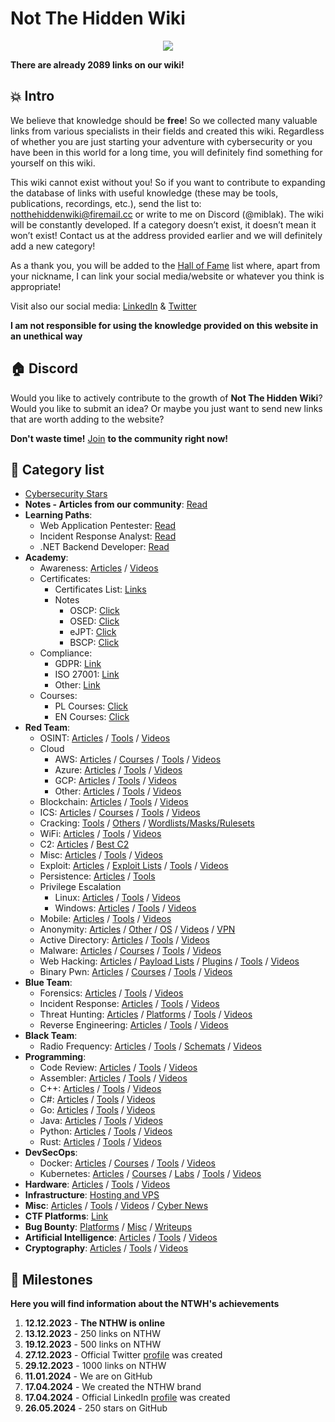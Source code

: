 # Not The Hidden Wiki

<p align="center">
  <img src="https://raw.githubusercontent.com/notthehiddenwiki/NTHW/nthw/.github/banner.png">
</p>

**There are already 2089 links on our wiki!**

💥 Intro
-----
We believe that knowledge should be **free**! So we collected many valuable links from various specialists in their fields and created this wiki. Regardless of whether you are just starting your adventure with cybersecurity or you have been in this world for a long time, you will definitely find something for yourself on this wiki.

This wiki cannot exist without you! So if you want to contribute to expanding the database of links with useful knowledge (these may be tools, publications, recordings, etc.), send the list to: [notthehiddenwiki@firemail.cc](mailto:notthehiddenwiki@firemail.cc) or write to me on Discord (@miblak). The wiki will be constantly developed. If a category doesn’t exist, it doesn’t mean it won’t exist! Contact us at the address provided earlier and we will definitely add a new category! 

As a thank you, you will be added to the [Hall of Fame](https://github.com/notthehiddenwiki/NTHW/blob/nthw/HoF.md) list where, apart from your nickname, I can link your social media/website or whatever you think is appropriate!

Visit also our social media: [LinkedIn](https://www.linkedin.com/company/not-the-hidden-wiki/) & [Twitter](https://twitter.com/NotHiddenWiki)

**I am not responsible for using the knowledge provided on this website in an unethical way**

🏠 Discord
-----
Would you like to actively contribute to the growth of **Not The Hidden Wiki**? <br> Would you like to submit an idea? Or maybe you just want to send new links that are worth adding to the website?

**Don't waste time!** [Join](https://discord.gg/fjwzWFWuzg) **to the community right now!**

📖 Category list
-----

- [Cybersecurity Stars](https://github.com/notthehiddenwiki/NTHW/blob/nthw/stars.md)
- **Notes - Articles from our community**: [Read](https://github.com/notthehiddenwiki/NTHW/tree/nthw/Notes)
- **Learning Paths**:
  - Web Application Pentester: [Read](https://github.com/notthehiddenwiki/NTHW/blob/nthw/Learning%20Paths/web_application_pentester.md) 
  - Incident Response Analyst: [Read](https://github.com/notthehiddenwiki/NTHW/blob/nthw/Learning%20Paths/incident_response_analyst.md)
  - .NET Backend Developer: [Read](https://github.com/notthehiddenwiki/NTHW/blob/nthw/Learning%20Paths/dot_net_backend_developer.md) 
- **Academy**:
  - Awareness: [Articles](https://github.com/notthehiddenwiki/NTHW/blob/nthw/Academy/Awareness/articles.md) / [Videos](https://github.com/notthehiddenwiki/NTHW/blob/nthw/Academy/Awareness/videos.md)
  - Certificates:
    - Certificates List: [Links](https://github.com/notthehiddenwiki/NTHW/blob/nthw/Academy/Certificates/Certificates_List.md)
    - Notes
      - OSCP: [Click](https://github.com/notthehiddenwiki/NTHW/blob/nthw/Academy/Certificates/Notes/OSCP.md)
      - OSED: [Click](https://github.com/notthehiddenwiki/NTHW/blob/nthw/Academy/Certificates/Notes/OSED.md)
      - eJPT: [Click](https://github.com/notthehiddenwiki/NTHW/blob/nthw/Academy/Certificates/Notes/eJPT.md)
      - BSCP: [Click](https://github.com/notthehiddenwiki/NTHW/blob/nthw/Academy/Certificates/Notes/BSCP.md)
  - Compliance:
    - GDPR: [Link](https://github.com/notthehiddenwiki/NTHW/blob/nthw/Academy/Compliance/GDPR.md)
    - ISO 27001: [Link](https://github.com/notthehiddenwiki/NTHW/blob/nthw/Academy/Compliance/ISO27001.md)
    - Other: [Link](https://github.com/notthehiddenwiki/NTHW/blob/nthw/Academy/Compliance/other.md)
  - Courses:
    - PL Courses: [Click](https://github.com/notthehiddenwiki/NTHW/blob/nthw/Academy/Courses/PL.md)
    - EN Courses: [Click](https://github.com/notthehiddenwiki/NTHW/blob/nthw/Academy/Courses/EN.md)
- **Red Team**:
  - OSINT: [Articles](https://github.com/notthehiddenwiki/NTHW/blob/nthw/Red%20Team/OSINT/articles.md) / [Tools](https://github.com/notthehiddenwiki/NTHW/blob/nthw/Red%20Team/OSINT/tools.md) / [Videos](https://github.com/notthehiddenwiki/NTHW/blob/nthw/Red%20Team/OSINT/videos.md)
  - Cloud
    - AWS: [Articles](https://github.com/notthehiddenwiki/NTHW/blob/nthw/Red%20Team/Cloud/AWS/articles.md) / [Courses](https://github.com/notthehiddenwiki/NTHW/blob/nthw/Red%20Team/Cloud/AWS/courses.md) / [Tools](https://github.com/notthehiddenwiki/NTHW/blob/nthw/Red%20Team/Cloud/AWS/tools.md) / [Videos](https://github.com/notthehiddenwiki/NTHW/blob/nthw/Red%20Team/Cloud/AWS/videos.md)
    - Azure: [Articles](https://github.com/notthehiddenwiki/NTHW/blob/nthw/Red%20Team/Cloud/Azure/articles.md) / [Tools](https://github.com/notthehiddenwiki/NTHW/blob/nthw/Red%20Team/Cloud/Azure/tools.md) / [Videos](https://github.com/notthehiddenwiki/NTHW/blob/nthw/Red%20Team/Cloud/Azure/videos.md)
    - GCP: [Articles](https://github.com/notthehiddenwiki/NTHW/blob/nthw/Red%20Team/Cloud/GCP/articles.md) / [Tools](https://github.com/notthehiddenwiki/NTHW/blob/nthw/Red%20Team/Cloud/GCP/tools.md) / [Videos](https://github.com/notthehiddenwiki/NTHW/blob/nthw/Red%20Team/Cloud/GCP/videos.md)
    - Other: [Articles](https://github.com/notthehiddenwiki/NTHW/blob/nthw/Red%20Team/Cloud/Other/articles.md) / [Tools](https://github.com/notthehiddenwiki/NTHW/blob/nthw/Red%20Team/Cloud/Other/tools.md) / [Videos](https://github.com/notthehiddenwiki/NTHW/blob/nthw/Red%20Team/Cloud/Other/videos.md)
  - Blockchain: [Articles](https://github.com/notthehiddenwiki/NTHW/blob/nthw/Red%20Team/Blockchain/articles.md) / [Tools](https://github.com/notthehiddenwiki/NTHW/blob/nthw/Red%20Team/Blockchain/tools.md) / [Videos](https://github.com/notthehiddenwiki/NTHW/blob/nthw/Red%20Team/Blockchain/videos.md)
  - ICS: [Articles](https://github.com/notthehiddenwiki/NTHW/blob/nthw/Red%20Team/ICS/articles.md) / [Courses](https://github.com/notthehiddenwiki/NTHW/blob/nthw/Red%20Team/ICS/courses.md) / [Tools](https://github.com/notthehiddenwiki/NTHW/blob/nthw/Red%20Team/ICS/tools.md) / [Videos](https://github.com/notthehiddenwiki/NTHW/blob/nthw/Red%20Team/ICS/videos.md)
  - Cracking: [Tools](https://github.com/notthehiddenwiki/NTHW/blob/nthw/Red%20Team/Cracking/tools.md) / [Others](https://github.com/notthehiddenwiki/NTHW/blob/nthw/Red%20Team/Cracking/others.md) / [Wordlists/Masks/Rulesets](https://github.com/notthehiddenwiki/NTHW/blob/nthw/Red%20Team/Cracking/wordlists_masks_rulesets.md)
  - WiFi: [Articles](https://github.com/notthehiddenwiki/NTHW/blob/nthw/Red%20Team/WiFi/articles.md) / [Tools](https://github.com/notthehiddenwiki/NTHW/blob/nthw/Red%20Team/WiFi/tools.md) / [Videos](https://github.com/notthehiddenwiki/NTHW/blob/nthw/Red%20Team/WiFi/videos.md)
  - C2: [Articles](https://github.com/notthehiddenwiki/NTHW/blob/nthw/Red%20Team/C2/articles.md) / [Best C2](https://github.com/notthehiddenwiki/NTHW/blob/nthw/Red%20Team/C2/best_c2.md)
  - Misc: [Articles](https://github.com/notthehiddenwiki/NTHW/blob/nthw/Red%20Team/Misc/articles.md) / [Tools](https://github.com/notthehiddenwiki/NTHW/blob/nthw/Red%20Team/Misc/tools.md) / [Videos](https://github.com/notthehiddenwiki/NTHW/blob/nthw/Red%20Team/Misc/videos.md)
  - Exploit: [Articles](https://github.com/notthehiddenwiki/NTHW/blob/nthw/Red%20Team/Exploit/articles.md) / [Exploit Lists](https://github.com/notthehiddenwiki/NTHW/blob/nthw/Red%20Team/Exploit/exploit_lists.md) / [Tools](https://github.com/notthehiddenwiki/NTHW/blob/nthw/Red%20Team/Exploit/tools.md) / [Videos](https://github.com/notthehiddenwiki/NTHW/blob/nthw/Red%20Team/Exploit/videos.md)
  - Persistence: [Articles](https://github.com/notthehiddenwiki/NTHW/blob/nthw/Red%20Team/Persistence/articles.md) / [Tools](https://github.com/notthehiddenwiki/NTHW/blob/nthw/Red%20Team/Persistence/tools.md) 
  - Privilege Escalation
    - Linux: [Articles](https://github.com/notthehiddenwiki/NTHW/blob/nthw/Red%20Team/Privilege%20Escalation/Linux/articles.md) / [Tools](https://github.com/notthehiddenwiki/NTHW/blob/nthw/Red%20Team/Privilege%20Escalation/Linux/tools.md) / [Videos](https://github.com/notthehiddenwiki/NTHW/blob/nthw/Red%20Team/Privilege%20Escalation/Linux/videos.md)
    - Windows: [Articles](https://github.com/notthehiddenwiki/NTHW/blob/nthw/Red%20Team/Privilege%20Escalation/Windows/articles.md) / [Tools](https://github.com/notthehiddenwiki/NTHW/blob/nthw/Red%20Team/Privilege%20Escalation/Windows/tools.md) / [Videos](https://github.com/notthehiddenwiki/NTHW/blob/nthw/Red%20Team/Privilege%20Escalation/Windows/videos.md)
  - Mobile: [Articles](https://github.com/notthehiddenwiki/NTHW/blob/nthw/Red%20Team/Mobile/articles.md) / [Tools](https://github.com/notthehiddenwiki/NTHW/blob/nthw/Red%20Team/Mobile/tools.md) / [Videos](https://github.com/notthehiddenwiki/NTHW/blob/nthw/Red%20Team/Mobile/videos.md)
  - Anonymity: [Articles](https://github.com/notthehiddenwiki/NTHW/blob/nthw/Red%20Team/Anonymity/articles.md) / [Other](https://github.com/notthehiddenwiki/NTHW/blob/nthw/Red%20Team/Anonymity/others.md) / [OS](https://github.com/notthehiddenwiki/NTHW/blob/nthw/Red%20Team/Anonymity/os.md) / [Videos](https://github.com/notthehiddenwiki/NTHW/blob/nthw/Red%20Team/Anonymity/videos.md) / [VPN](https://github.com/notthehiddenwiki/NTHW/blob/nthw/Red%20Team/Anonymity/vpn.md)
  - Active Directory: [Articles](https://github.com/notthehiddenwiki/NTHW/blob/nthw/Red%20Team/Active%20Directory/articles.md) / [Tools](https://github.com/notthehiddenwiki/NTHW/blob/nthw/Red%20Team/Active%20Directory/tools.md) / [Videos](https://github.com/notthehiddenwiki/NTHW/blob/nthw/Red%20Team/Active%20Directory/videos.md)
  - Malware: [Articles](https://github.com/notthehiddenwiki/NTHW/blob/nthw/Red%20Team/Malware/articles.md) / [Courses](https://github.com/notthehiddenwiki/NTHW/blob/nthw/Red%20Team/Malware/courses.md) / [Tools](https://github.com/notthehiddenwiki/NTHW/blob/nthw/Red%20Team/Malware/tools.md) / [Videos](https://github.com/notthehiddenwiki/NTHW/blob/nthw/Red%20Team/Malware/videos.md)
  - Web Hacking: [Articles](https://github.com/notthehiddenwiki/NTHW/blob/nthw/Red%20Team/Web%20Hacking/articles.md) / [Payload Lists](https://github.com/notthehiddenwiki/NTHW/blob/nthw/Red%20Team/Web%20Hacking/payload_lists.md) / [Plugins](https://github.com/notthehiddenwiki/NTHW/blob/nthw/Red%20Team/Web%20Hacking/plugins.md) / [Tools](https://github.com/notthehiddenwiki/NTHW/blob/nthw/Red%20Team/Web%20Hacking/tools.md) / [Videos](https://github.com/notthehiddenwiki/NTHW/blob/nthw/Red%20Team/Web%20Hacking/videos.md)
  - Binary Pwn: [Articles](https://github.com/notthehiddenwiki/NTHW/blob/nthw/Red%20Team/Binary%20PWN/articles.md) / [Courses](https://github.com/notthehiddenwiki/NTHW/blob/nthw/Red%20Team/Binary%20PWN/courses.md) / [Tools](https://github.com/notthehiddenwiki/NTHW/blob/nthw/Red%20Team/Binary%20PWN/tools.md) / [Videos](https://github.com/notthehiddenwiki/NTHW/blob/nthw/Red%20Team/Binary%20PWN/videos.md)
- **Blue Team**:
  - Forensics: [Articles](https://github.com/notthehiddenwiki/NTHW/blob/nthw/Blue%20Team/Forensics/articles.md) / [Tools](https://github.com/notthehiddenwiki/NTHW/blob/nthw/Blue%20Team/Forensics/tools.md) / [Videos](https://github.com/notthehiddenwiki/NTHW/blob/nthw/Blue%20Team/Forensics/videos.md)
  - Incident Response: [Articles](https://github.com/notthehiddenwiki/NTHW/blob/nthw/Blue%20Team/Incident%20Response/articles.md) / [Tools](https://github.com/notthehiddenwiki/NTHW/blob/nthw/Blue%20Team/Incident%20Response/tools.md) / [Videos](https://github.com/notthehiddenwiki/NTHW/blob/nthw/Blue%20Team/Incident%20Response/videos.md)
  - Threat Hunting: [Articles](https://github.com/notthehiddenwiki/NTHW/blob/nthw/Blue%20Team/Threat%20Hunting/articles.md) / [Platforms](https://github.com/notthehiddenwiki/NTHW/blob/nthw/Blue%20Team/Threat%20Hunting/platforms.md) / [Tools](https://github.com/notthehiddenwiki/NTHW/blob/nthw/Blue%20Team/Threat%20Hunting/tools.md) / [Videos](https://github.com/notthehiddenwiki/NTHW/blob/nthw/Blue%20Team/Threat%20Hunting/videos.md)
  - Reverse Engineering: [Articles](https://github.com/notthehiddenwiki/NTHW/blob/nthw/Blue%20Team/Reverse%20Engineering/articles.md) / [Tools](https://github.com/notthehiddenwiki/NTHW/blob/nthw/Blue%20Team/Reverse%20Engineering/tools.md) / [Videos](https://github.com/notthehiddenwiki/NTHW/blob/nthw/Blue%20Team/Reverse%20Engineering/videos.md)
- **Black Team**:
  - Radio Frequency: [Articles](https://github.com/notthehiddenwiki/NTHW/blob/nthw/Black%20Team/Radio%20Frequency/articles.md) / [Tools](https://github.com/notthehiddenwiki/NTHW/blob/nthw/Black%20Team/Radio%20Frequency/tools.md) / [Schemats](https://github.com/notthehiddenwiki/NTHW/blob/nthw/Black%20Team/Radio%20Frequency/schemats.md) / [Videos](https://github.com/notthehiddenwiki/NTHW/blob/nthw/Black%20Team/Radio%20Frequency/videos.md)
- **Programming**:
  - Code Review: [Articles](https://github.com/notthehiddenwiki/NTHW/blob/nthw/Programming/Code%20Review/articles.md) / [Tools](https://github.com/notthehiddenwiki/NTHW/blob/nthw/Programming/Code%20Review/tools.md) / [Videos](https://github.com/notthehiddenwiki/NTHW/blob/nthw/Programming/Code%20Review/videos.md)
  - Assembler: [Articles](https://github.com/notthehiddenwiki/NTHW/blob/nthw/Programming/Assembler/articles.md) / [Tools](https://github.com/notthehiddenwiki/NTHW/blob/nthw/Programming/Assembler/tools.md) / [Videos](https://github.com/notthehiddenwiki/NTHW/blob/nthw/Programming/Assembler/videos.md)
  - C++: [Articles](https://github.com/notthehiddenwiki/NTHW/blob/nthw/Programming/C%2B%2B/articles.md) / [Tools](https://github.com/notthehiddenwiki/NTHW/blob/nthw/Programming/C%2B%2B/tools.md) / [Videos](https://github.com/notthehiddenwiki/NTHW/blob/nthw/Programming/C%2B%2B/videos.md)
  - C#: [Articles](https://github.com/notthehiddenwiki/NTHW/blob/nthw/Programming/Csharp/articles.md) / [Tools](https://github.com/notthehiddenwiki/NTHW/blob/nthw/Programming/Csharp/tools.md) / [Videos](https://github.com/notthehiddenwiki/NTHW/blob/nthw/Programming/Csharp/videos.md)
  - Go: [Articles](https://github.com/notthehiddenwiki/NTHW/blob/nthw/Programming/Go/articles.md) / [Tools](https://github.com/notthehiddenwiki/NTHW/blob/nthw/Programming/Go/tools.md) / [Videos](https://github.com/notthehiddenwiki/NTHW/blob/nthw/Programming/Go/videos.md)
  - Java: [Articles](https://github.com/notthehiddenwiki/NTHW/blob/nthw/Programming/Java/articles.md) / [Tools](https://github.com/notthehiddenwiki/NTHW/blob/nthw/Programming/Java/tools.md) / [Videos](https://github.com/notthehiddenwiki/NTHW/blob/nthw/Programming/Java/videos.md)
  - Python: [Articles](https://github.com/notthehiddenwiki/NTHW/blob/nthw/Programming/Python/articles.md) / [Tools](https://github.com/notthehiddenwiki/NTHW/blob/nthw/Programming/Python/tools.md) / [Videos](https://github.com/notthehiddenwiki/NTHW/blob/nthw/Programming/Python/videos.md)
  - Rust: [Articles](https://github.com/notthehiddenwiki/NTHW/blob/nthw/Programming/Rust/articles.md) / [Tools](https://github.com/notthehiddenwiki/NTHW/blob/nthw/Programming/Rust/tools.md) / [Videos](https://github.com/notthehiddenwiki/NTHW/blob/nthw/Programming/Rust/videos.md)
- **DevSecOps**:
  - Docker: [Articles](https://github.com/notthehiddenwiki/NTHW/blob/nthw/DevSecOps/Docker/articles.md) / [Courses](https://github.com/notthehiddenwiki/NTHW/blob/nthw/DevSecOps/Docker/courses.md) / [Tools](https://github.com/notthehiddenwiki/NTHW/blob/nthw/DevSecOps/Docker/tools.md) / [Videos](https://github.com/notthehiddenwiki/NTHW/blob/nthw/DevSecOps/Docker/videos.md)
  - Kubernetes: [Articles](https://github.com/notthehiddenwiki/NTHW/blob/nthw/DevSecOps/Kubernetes/articles.md) / [Courses](https://github.com/notthehiddenwiki/NTHW/blob/nthw/DevSecOps/Kubernetes/courses.md) / [Labs](https://github.com/notthehiddenwiki/NTHW/blob/nthw/DevSecOps/Kubernetes/lab.md) / [Tools](https://github.com/notthehiddenwiki/NTHW/blob/nthw/DevSecOps/Kubernetes/tools.md) / [Videos](https://github.com/notthehiddenwiki/NTHW/blob/nthw/DevSecOps/Kubernetes/videos.md)
- **Hardware**: [Articles](https://github.com/notthehiddenwiki/NTHW/blob/nthw/Hardware/articles.md) / [Tools](https://github.com/notthehiddenwiki/NTHW/blob/nthw/Hardware/tools.md) / [Videos](https://github.com/notthehiddenwiki/NTHW/blob/nthw/Hardware/videos.md)
- **Infrastructure**: [Hosting and VPS](https://github.com/notthehiddenwiki/NTHW/blob/nthw/Infrastructure/Hosting%20and%20VPS.md)
- **Misc**: [Articles](https://github.com/notthehiddenwiki/NTHW/blob/nthw/Misc/articles.md) / [Tools](https://github.com/notthehiddenwiki/NTHW/blob/nthw/Misc/tools.md) / [Videos](https://github.com/notthehiddenwiki/NTHW/blob/nthw/Misc/videos.md) / [Cyber News](https://github.com/notthehiddenwiki/NTHW/blob/nthw/Misc/cyber_news.md)
- **CTF Platforms**: [Link](https://github.com/notthehiddenwiki/NTHW/blob/nthw/CTF%20Platforms/links.md)
- **Bug Bounty**: [Platforms](https://github.com/notthehiddenwiki/NTHW/blob/nthw/Bug%20Bounty/platforms.md) / [Misc](https://github.com/notthehiddenwiki/NTHW/blob/nthw/Bug%20Bounty/misc.md) / [Writeups](https://github.com/notthehiddenwiki/NTHW/blob/nthw/Bug%20Bounty/writeups.md)
- **Artificial Intelligence**: [Articles](https://github.com/notthehiddenwiki/NTHW/blob/nthw/AI/articles.md) / [Tools](https://github.com/notthehiddenwiki/NTHW/blob/nthw/AI/tools.md) / [Videos](https://github.com/notthehiddenwiki/NTHW/blob/nthw/AI/videos.md)
- **Cryptography**: [Articles](https://github.com/notthehiddenwiki/NTHW/blob/nthw/Cryptography/articles.md) / [Tools](https://github.com/notthehiddenwiki/NTHW/blob/nthw/Cryptography/tools.md) / [Videos](https://github.com/notthehiddenwiki/NTHW/blob/nthw/Cryptography/videos.md)

🚀 Milestones
-----

**Here you will find information about the NTWH's achievements**

1. **12.12.2023** - **The NTHW is online**
2. **13.12.2023** - 250 links on NTHW
3. **19.12.2023** - 500 links on NTHW
4. **27.12.2023** - Official Twitter [profile](https://twitter.com/NotHiddenWiki) was created
5. **29.12.2023** - 1000 links on NTHW
6. **11.01.2024** - We are on GitHub
7. **17.04.2024** - We created the NTHW brand
8. **17.04.2024** - Official LinkedIn [profile](https://www.linkedin.com/company/not-the-hidden-wiki/) was created
9. **26.05.2024** - 250 stars on GitHub
